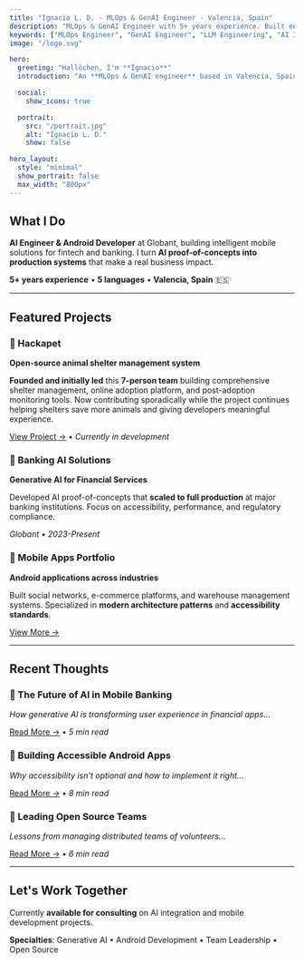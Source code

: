 ```yaml
---
title: "Ignacio L. D. - MLOps & GenAI Engineer - Valencia, Spain"
description: "MLOps & GenAI Engineer with 5+ years experience. Built enterprise AI FROM SCRATCH for major European bank. Hardware tinkering since 12, programming since 15. Fluent in 5 languages."
keywords: ["MLOps Engineer", "GenAI Engineer", "LLM Engineering", "AI Infrastructure", "Machine Learning", "Python", "Edge AI", "Model Deployment", "Valencia", "Spain", "AI Systems"]
image: "/logo.svg"

hero:
  greeting: "Hallöchen, I'm **Ignacio**"
  introduction: "An **MLOps & GenAI engineer** based in Valencia, Spain.  \nI build **production AI systems FROM SCRATCH**."

  social:
    show_icons: true

  portrait:
    src: "/portrait.jpg"
    alt: "Ignacio L. D."
    show: false

hero_layout:
  style: "minimal"
  show_portrait: false
  max_width: "800px"
---
```


## What I Do

**AI Engineer & Android Developer** at Globant, building intelligent mobile solutions for fintech and banking. I turn **AI proof-of-concepts into production systems** that make a real business impact.

**5+ years experience** • **5 languages** • **Valencia, Spain** 🇪🇸

---

## Featured Projects

### 🐾 Hackapet
**Open-source animal shelter management system**

**Founded and initially led** this **7-person team** building comprehensive shelter management, online adoption platform, and post-adoption monitoring tools. Now contributing sporadically while the project continues helping shelters save more animals and giving developers meaningful experience.

[View Project →](#) • *Currently in development*

### 🏦 Banking AI Solutions
**Generative AI for Financial Services**

Developed AI proof-of-concepts that **scaled to full production** at major banking institutions. Focus on accessibility, performance, and regulatory compliance.

*Globant • 2023-Present*

### 📱 Mobile Apps Portfolio
**Android applications across industries**

Built social networks, e-commerce platforms, and warehouse management systems. Specialized in **modern architecture patterns** and **accessibility standards**.

[View More →](#)

---

## Recent Thoughts

### 🤖 The Future of AI in Mobile Banking
*How generative AI is transforming user experience in financial apps...*

[Read More →](#) • *5 min read*

### 📱 Building Accessible Android Apps
*Why accessibility isn't optional and how to implement it right...*

[Read More →](#) • *8 min read*

### 🌱 Leading Open Source Teams
*Lessons from managing distributed teams of volunteers...*

[Read More →](#) • *6 min read*

---

## Let's Work Together

Currently **available for consulting** on AI integration and mobile development projects.

**Specialties**: Generative AI • Android Development • Team Leadership • Open Source